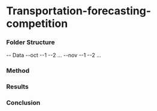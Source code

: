 # Transportation-forecasting-competition

### Folder Structure
-- Data
   --oct
     --1
     --2
     ...
   --nov
     --1
     --2
     ...
   
### Method


### Results

### Conclusion


